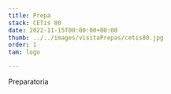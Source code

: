 ```yaml
---
title: Prepa
stack: CETis 80
date: 2022-11-15T00:00:00+00:00
thumb: ../../images/visitaPrepas/cetis80.jpg
order: 1
tam: logo

---
```

Preparatoria